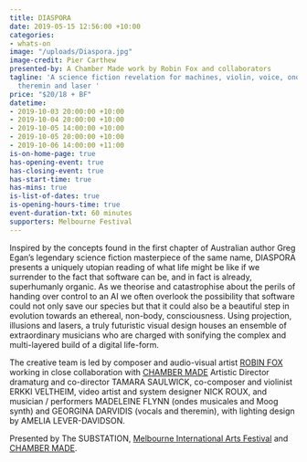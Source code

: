 ```yaml
---
title: DIASPORA
date: 2019-05-15 12:56:00 +10:00
categories:
- whats-on
image: "/uploads/Diaspora.jpg"
image-credit: Pier Carthew
presented-by: A Chamber Made work by Robin Fox and collaborators
tagline: 'A science fiction revelation for machines, violin, voice, ondes musicales,
  theremin and laser '
price: "$20/18 + BF"
datetime:
- 2019-10-03 20:00:00 +10:00
- 2019-10-04 20:00:00 +10:00
- 2019-10-05 14:00:00 +10:00
- 2019-10-05 20:00:00 +10:00
- 2019-10-06 14:00:00 +11:00
is-on-home-page: true
has-opening-event: true
has-closing-event: true
has-start-time: true
has-mins: true
is-list-of-dates: true
is-opening-hours-time: true
event-duration-txt: 60 minutes
supporters: Melbourne Festival
---
```


Inspired by the concepts found in the first chapter of Australian author Greg Egan’s legendary science fiction masterpiece of the same name, DIASPORA presents a uniquely utopian reading of what life might be like if we surrender to the fact that software can be, and in fact is already, superhumanly organic. As we theorise and catastrophise about the perils of handing over control to an AI we often overlook the possibility that software could not only save our species but that it could also be a beautiful step in evolution towards an ethereal, non-body, consciousness. Using projection, illusions and lasers, a truly futuristic visual design houses an ensemble of extraordinary musicians who are charged with sonifying the complex and multi-layered build of a digital life-form.

The creative team is led by composer and audio-visual artist [ROBIN FOX](https://robinfox.com.au/) working in close collaboration with [CHAMBER MADE](http://www.chambermade.org) Artistic Director dramaturg and co-director TAMARA SAULWICK, co-composer and violinist  ERKKI VELTHEIM, video artist and system designer NICK ROUX, and musician / performers MADELEINE FLYNN (ondes musicales and Moog synth) and GEORGINA DARVIDIS (vocals and theremin), with lighting design by AMELIA LEVER-DAVIDSON.

Presented by The SUBSTATION, [Melbourne International Arts Festival](https://www.festival.melbourne/) and [CHAMBER MADE](http://www.chambermade.org).

